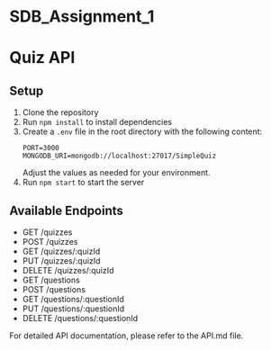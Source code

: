 # SDB_Assignment_1
# Quiz API

## Setup

1. Clone the repository
2. Run `npm install` to install dependencies
3. Create a `.env` file in the root directory with the following content:
   ```
   PORT=3000
   MONGODB_URI=mongodb://localhost:27017/SimpleQuiz
   ```
   Adjust the values as needed for your environment.
4. Run `npm start` to start the server

## Available Endpoints

- GET /quizzes
- POST /quizzes
- GET /quizzes/:quizId
- PUT /quizzes/:quizId
- DELETE /quizzes/:quizId
- GET /questions
- POST /questions
- GET /questions/:questionId
- PUT /questions/:questionId
- DELETE /questions/:questionId

For detailed API documentation, please refer to the API.md file.
